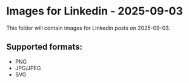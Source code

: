 # Images for Linkedin - 2025-09-03

This folder will contain images for Linkedin posts on 2025-09-03.

## Supported formats:
- PNG
- JPG/JPEG
- SVG
